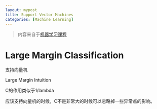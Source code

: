 ```yaml
---
layout: mypost
title: Support Vector Machines
categories: [Machine Learning]
---
```


> 内容来自于[机器学习课程](https://www.coursera.org/learn/machine-learning/home/welcome)

# Large Margin Classification

支持向量机

Large Margin Intuition

C的作用类似于1/lambda

应该支持向量机的时候，C不是非常大的时候可以忽略掉一些异常点的影响。




